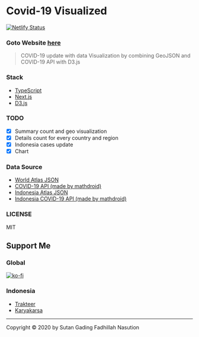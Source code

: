 # Covid-19 Visualized

[![Netlify Status](https://api.netlify.com/api/v1/badges/50106a8f-ac07-47fa-97b8-6652f1c00f75/deploy-status)](https://app.netlify.com/sites/brave-ptolemy-6ebec8/deploys)

### Goto Website [here](https://covid19.sutanlab.id)

> COVID-19 update with data Visualization by combining GeoJSON and COVID-19 API with D3.js

### Stack
- [TypeScript](https://www.typescriptlang.org/)
- [Next.js](https://nextjs.org/)
- [D3.js](https://d3js.org/)

### TODO
- [x] Summary count and geo visualization
- [x] Details count for every country and region
- [x] Indonesia cases update
- [x] Chart

### Data Source
- [World Atlas JSON](https://github.com/topojson/world-atlas)
- [COVID-19 API (made by mathdroid)](https://github.com/mathdroid/covid-19-api)
- [Indonesia Atlas JSON](https://github.com/ghapsara/indonesia-atlas)
- [Indonesia COVID-19 API (made by mathdroid)](https://github.com/mathdroid/indonesia-covid-19-api)

### LICENSE
MIT

## Support Me
### Global
[![ko-fi](https://www.ko-fi.com/img/githubbutton_sm.svg)](https://ko-fi.com/gadingnst)
### Indonesia
- [Trakteer](https://trakteer.id/gadingnst)
- [Karyakarsa](https://karyakarsa.com/gadingnst)

---

Copyright © 2020 by Sutan Gading Fadhillah Nasution
